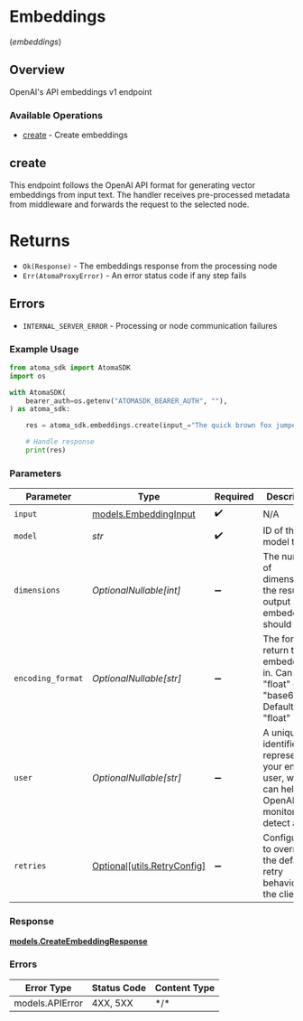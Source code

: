 # Embeddings
(*embeddings*)

## Overview

OpenAI's API embeddings v1 endpoint

### Available Operations

* [create](#create) - Create embeddings

## create

This endpoint follows the OpenAI API format for generating vector embeddings from input text.
The handler receives pre-processed metadata from middleware and forwards the request to
the selected node.

# Returns
* `Ok(Response)` - The embeddings response from the processing node
* `Err(AtomaProxyError)` - An error status code if any step fails

## Errors
* `INTERNAL_SERVER_ERROR` - Processing or node communication failures

### Example Usage

```python
from atoma_sdk import AtomaSDK
import os

with AtomaSDK(
    bearer_auth=os.getenv("ATOMASDK_BEARER_AUTH", ""),
) as atoma_sdk:

    res = atoma_sdk.embeddings.create(input_="The quick brown fox jumped over the lazy dog", model="intfloat/multilingual-e5-large-instruct", encoding_format="float", user="user-1234")

    # Handle response
    print(res)

```

### Parameters

| Parameter                                                                                          | Type                                                                                               | Required                                                                                           | Description                                                                                        | Example                                                                                            |
| -------------------------------------------------------------------------------------------------- | -------------------------------------------------------------------------------------------------- | -------------------------------------------------------------------------------------------------- | -------------------------------------------------------------------------------------------------- | -------------------------------------------------------------------------------------------------- |
| `input`                                                                                            | [models.EmbeddingInput](../../models/embeddinginput.md)                                            | :heavy_check_mark:                                                                                 | N/A                                                                                                |                                                                                                    |
| `model`                                                                                            | *str*                                                                                              | :heavy_check_mark:                                                                                 | ID of the model to use.                                                                            | intfloat/multilingual-e5-large-instruct                                                            |
| `dimensions`                                                                                       | *OptionalNullable[int]*                                                                            | :heavy_minus_sign:                                                                                 | The number of dimensions the resulting output embeddings should have.                              |                                                                                                    |
| `encoding_format`                                                                                  | *OptionalNullable[str]*                                                                            | :heavy_minus_sign:                                                                                 | The format to return the embeddings in. Can be "float" or "base64".<br/>Defaults to "float"        | float                                                                                              |
| `user`                                                                                             | *OptionalNullable[str]*                                                                            | :heavy_minus_sign:                                                                                 | A unique identifier representing your end-user, which can help OpenAI to monitor and detect abuse. | user-1234                                                                                          |
| `retries`                                                                                          | [Optional[utils.RetryConfig]](../../models/utils/retryconfig.md)                                   | :heavy_minus_sign:                                                                                 | Configuration to override the default retry behavior of the client.                                |                                                                                                    |

### Response

**[models.CreateEmbeddingResponse](../../models/createembeddingresponse.md)**

### Errors

| Error Type      | Status Code     | Content Type    |
| --------------- | --------------- | --------------- |
| models.APIError | 4XX, 5XX        | \*/\*           |